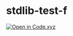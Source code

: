 # stdlib-test-f

[![Open in Code.xyz](https://code.xyz/button/?png)](http://codexyz.notoriaga.com/keith/codexyz/)
